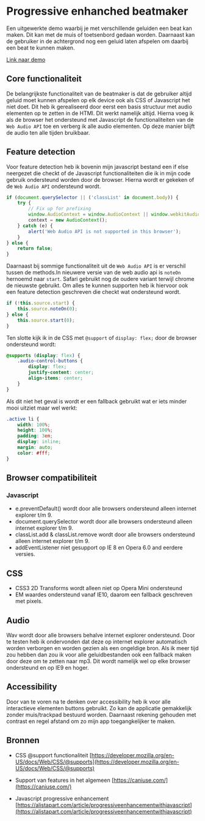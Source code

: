 # Progressive enhanched beatmaker

Een uitgewerkte demo waarbij je met verschillende geluiden een beat kan maken. Dit kan met de muis of toetsenbord gedaan worden. Daarnaast kan de gebruiker in de achtergrond nog een geluid laten afspelen om daarbij een beat te kunnen maken.

[Link naar demo](https://yoeripasmans.github.io/browser-technologies/opdracht3/src/)

## Core functionaliteit

De belangrijkste functionaliteit van de beatmaker is dat de gebruiker altijd geluid moet kunnen afspelen op elk device ook als CSS of Javascript het niet doet. Dit heb ik gerealiseerd door eerst een basis structuur met audio elementen op te zetten in de HTMl. Dit werkt namelijk altijd. Hierna voeg ik als de browser het ondersteund met Javascript de functionaliteiten van de `Web Audio API` toe en verberg ik alle audio elementen. Op deze manier blijft de audio ten alle tijden bruikbaar.

## Feature detection

Voor feature detection heb ik bovenin mijn javascript bestand een if else neergezet die checkt of de Javascript functionaliteiten die ik in mijn code gebruik ondersteund worden door de browser. Hierna wordt er gekeken of de `Web Audio API` ondersteund wordt.

```javascript
if (document.querySelector || ('classList' in document.body)) {
	try {
		// Fix up for prefixing
		window.AudioContext = window.AudioContext || window.webkitAudioContext;
		context = new AudioContext();
	} catch (e) {
		alert('Web Audio API is not supported in this browser');
	}
} else {
	return false;
}
```

Daarnaast bij sommige functionaliteit uit de `Web Audio API` is er verschil tussen de methods.In nieuwere versie van de web audio api is `noteOn` hernoemd naar `start`. Safari gebruikt nog de oudere variant terwijl chrome de nieuwste gebruikt. Om alles te kunnen supporten heb ik hiervoor ook een feature detection geschreven die checkt wat ondersteund wordt.

```javascript
if (!this.source.start) {
	this.source.noteOn(0);
} else {
	this.source.start(0);
}
```

Ten slotte kijk ik in de CSS met `@support` of `display: flex;` door de browser ondersteund wordt:

```CSS
@supports (display: flex) {
    .audio-control-buttons {
        display: flex;
        justify-content: center;
		align-items: center;
    }
}
```
Als dit niet het geval is wordt er een fallback gebruikt wat er iets minder mooi uitziet maar wel werkt:

```CSS
.active li {
    width: 100%;
    height: 100%;
	padding: 3em;
    display: inline;
    margin: auto;
	color: #fff;
}
```

## Browser compatibiliteit

### Javascript
- e.preventDefault() wordt door alle browsers ondersteund alleen internet explorer t/m 9.
- document.querySelector wordt door alle browsers ondersteund alleen internet explorer t/m 9.
- classList.add & classList.remove wordt door alle browsers ondersteund alleen internet explorer t/m 9.
- addEventListener niet gesupport op IE 8 en Opera 6.0 and eerdere versies.

## CSS
- CSS3 2D Transforms wordt alleen niet op Opera Mini ondersteund
- EM waardes ondersteund vanaf IE10, daarom een fallback geschreven met pixels.

## Audio
Wav wordt door alle browsers behalve internet explorer ondersteund. Door te testen heb ik ondervonden dat deze op internet explorer automatisch worden verborgen en worden gezien als een ongeldige bron. Als ik meer tijd zou hebben dan zou ik voor alle geluidbestanden ook een fallback maken door deze om te zetten naar mp3. Dit wordt namelijk wel op elke browser ondersteund en op IE9 en hoger.

## Accessibility

Door van te voren na te denken over accessibility heb ik voor alle interactieve elementen buttons gebruikt. Zo kan de applicatie gemakkelijk zonder muis/trackpad bestuurd worden. Daarnaast rekening gehouden met contrast en regel afstand om zo mijn app toegangkelijker te maken.

## Bronnen

- CSS @support functionaliteit
[https://developer.mozilla.org/en-US/docs/Web/CSS/@supports](https://developer.mozilla.org/en-US/docs/Web/CSS/@supports)

- Support van features in het algemeen
[https://caniuse.com/](https://caniuse.com/)

- Javascript progressive enhancement
[https://alistapart.com/article/progressiveenhancementwithjavascript](https://alistapart.com/article/progressiveenhancementwithjavascript)
